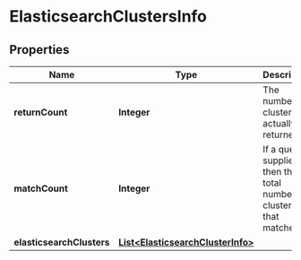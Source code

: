 # ElasticsearchClustersInfo

## Properties
Name | Type | Description | Notes
------------ | ------------- | ------------- | -------------
**returnCount** | **Integer** | The number of clusters actually returned | 
**matchCount** | **Integer** | If a query is supplied, then the total number of clusters that matched |  [optional]
**elasticsearchClusters** | [**List&lt;ElasticsearchClusterInfo&gt;**](ElasticsearchClusterInfo.md) |  | 
